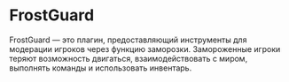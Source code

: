 # FrostGuard
FrostGuard — это плагин, предоставляющий инструменты для модерации игроков через функцию заморозки. Замороженные игроки теряют возможность двигаться, взаимодействовать с миром, выполнять команды и использовать инвентарь.
